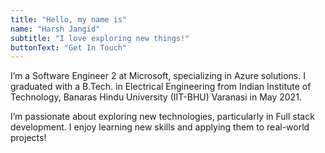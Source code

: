 ```yaml
---
title: "Hello, my name is"
name: "Harsh Jangid"
subtitle: "I love exploring new things!"
buttonText: "Get In Touch"
---
```


I’m a Software Engineer 2 at Microsoft, specializing in Azure solutions. I graduated with a B.Tech. in Electrical Engineering from Indian Institute of Technology, Banaras Hindu University (IIT-BHU) Varanasi in May 2021.

I’m passionate about exploring new technologies, particularly in Full stack development. I enjoy learning new skills and applying them to real-world projects!
